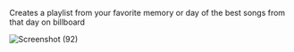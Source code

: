 Creates a playlist from your favorite memory or day of the best songs from that day on billboard


![Screenshot (92)](https://github.com/MosheWeinreb/spotify_playlist/assets/98557517/82e88e31-8ddf-411d-ab75-7c2fab9326d9)
